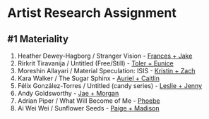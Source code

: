 # Artist Research Assignment

## #1 Materiality
1. Heather Dewey-Hagborg / Stranger Vision - [Frances + Jake](https://are.na/frances-christopher/heather-dewy-hagborg)
1. Rirkrit Tiravanija / Untitled (Free/Still) - [Toler + Eunice](https://are.na/toler-innes/rirkrit-tiravanija-lqny0thzttu)
1. Moreshin Allayari / Material Speculation: ISIS - [Kristin + Zach](https://are.na/kristin-maynard/morehshin-allahyari)
1. Kara Walker / The Sugar Sphinx - [Auriel + Caitlin](https://are.na/auriel-byrd/kara-walker)
1. Félix González-Torres / Untitled (candy series) - [Leslie + Jenny](https://are.na/leslie-perez-ramos/felix-gonzalez-torres-_ujjkk9atmo)
1. Andy Goldsworthy - [Jae + Morgan](https://are.na/morgan-boswell/andy-goldsworthy-8yyg9pdkliu)
1. Adrian Piper / What Will Become of Me - [Phoebe](https://are.na/phoebe-graham/what-will-become-of-me)
1. Ai Wei Wei / Sunflower Seeds - [Paige + Madison](https://are.na/madison-gibson/ai-weiwei-sunflower-seeds)
